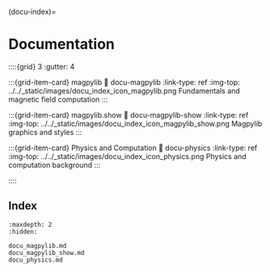 (docu-index)=

# Documentation

::::{grid} 3
:gutter: 4

:::{grid-item-card} magpylib
:link: docu-magpylib
:link-type: ref
:img-top: ../../_static/images/docu_index_icon_magpylib.png
Fundamentals and magnetic field computation
:::

:::{grid-item-card} magpylib.show
:link: docu-magpylib-show
:link-type: ref
:img-top: ../../_static/images/docu_index_icon_magpylib_show.png
Magpylib graphics and styles
:::

:::{grid-item-card} Physics and Computation
:link: docu-physics
:link-type: ref
:img-top: ../../_static/images/docu_index_icon_physics.png
Physics and computation background
:::

::::

## Index

```{toctree}
:maxdepth: 2
:hidden:

docu_magpylib.md
docu_magpylib_show.md
docu_physics.md
```